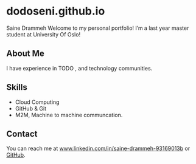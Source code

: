 # dodoseni.github.io
Saine Drammeh
Welcome to my personal portfolio! I’m a last year master student at University Of Oslo!

## About Me
I have experience in TODO , and technology communities.

## Skills
- Cloud Computing
- GitHub & Git
- M2M, Machine to machine communcation. 

## Contact
You can reach me at www.linkedin.com/in/saine-drammeh-93169013b or [GitHub](https://github.com/username).
